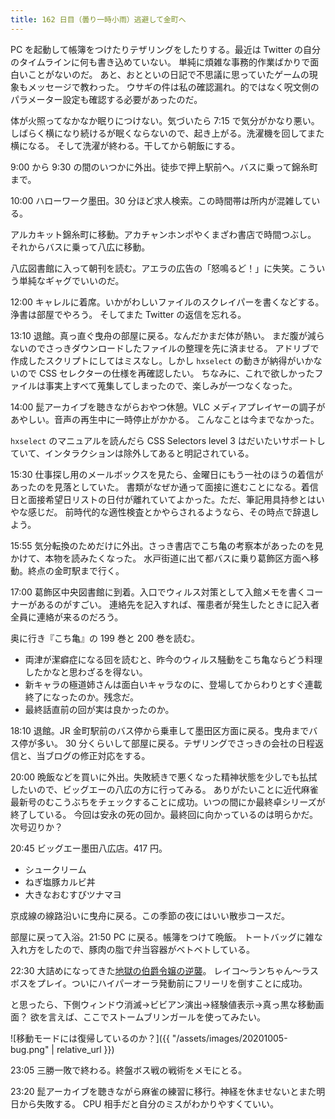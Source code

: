 ```yaml
---
title: 162 日目（曇り一時小雨）逃避して金町へ
---
```


PC を起動して帳簿をつけたりテザリングをしたりする。最近は Twitter の自分のタイムラインに何も書き込めていない。
単純に煩雑な事務的作業ばかりで面白いことがないのだ。
あと、おとといの日記で不思議に思っていたゲームの現象もメッセージで教わった。
ウサギの件は私の確認漏れ。的ではなく呪文側のパラメーター設定も確認する必要があったのだ。

体が火照ってなかなか眠りにつけない。気づいたら 7:15 で気分がかなり悪い。
しばらく横になり続けるが眠くならないので、起き上がる。洗濯機を回してまた横になる。
そして洗濯が終わる。干してから朝飯にする。

9:00 から 9:30 の間のいつかに外出。徒歩で押上駅前へ。バスに乗って錦糸町まで。

10:00 ハローワーク墨田。30 分ほど求人検索。この時間帯は所内が混雑している。

アルカキット錦糸町に移動。アカチャンホンポやくまざわ書店で時間つぶし。
それからバスに乗って八広に移動。

八広図書館に入って朝刊を読む。アエラの広告の「怒鳴るど！」に失笑。こういう単純なギャグでいいのだ。

12:00 キャレルに着席。いかがわしいファイルのスクレイパーを書くなどする。浄書は部屋でやろう。
そしてまた Twitter の返信を忘れる。

13:10 退館。真っ直ぐ曳舟の部屋に戻る。なんだかまだ体が熱い。
まだ腹が減らないのでさっきダウンロードしたファイルの整理を先に済ませる。
アドリブで作成したスクリプトにしてはミスなし。しかし `hxselect` の動きが納得がいかないので CSS セレクターの仕様を再確認したい。
ちなみに、これで欲しかったファイルは事実上すべて蒐集してしまったので、楽しみが一つなくなった。

14:00 髭アーカイブを聴きながらおやつ休憩。VLC メディアプレイヤーの調子があやしい。音声の再生中に一時停止がかかる。
こんなことは今までなかった。

`hxselect` のマニュアルを読んだら CSS Selectors level 3 はだいたいサポートしていて、インタラクションは除外してあると明記されている。

15:30 仕事探し用のメールボックスを見たら、金曜日にもう一社のほうの着信があったのを見落としていた。
書類がなぜか通って面接に進むことになる。着信日と面接希望日リストの日付が離れていてよかった。ただ、筆記用具持参とはいやな感じだ。
前時代的な適性検査とかやらされるようなら、その時点で辞退しよう。

15:55 気分転換のためだけに外出。さっき書店でこち亀の考察本があったのを見かけて、本物を読みたくなった。
水戸街道に出て都バスに乗り葛飾区方面へ移動。終点の金町駅まで行く。

17:00 葛飾区中央図書館に到着。入口でウィルス対策として入館メモを書くコーナーがあるのがすごい。
連絡先を記入すれば、罹患者が発生したときに記入者全員に連絡が来るのだろう。

奥に行き『こち亀』の 199 巻と 200 巻を読む。

* 両津が潔癖症になる回を読むと、昨今のウィルス騒動をこち亀ならどう料理したかなと思わざるを得ない。
* 新キャラの極道姉さんは面白いキャラなのに、登場してからわりとすぐ連載終了になったのか。残念だ。
* 最終話直前の回が実は良かったのか。

18:10 退館。JR 金町駅前のバス停から乗車して墨田区方面に戻る。曳舟までバス停が多い。
30 分くらいして部屋に戻る。テザリングでさっきの会社の日程返信と、当ブログの修正対応をする。

20:00 晩飯などを買いに外出。失敗続きで悪くなった精神状態を少しでも払拭したいので、ビッグエーの八広の方に行ってみる。
ありがたいことに近代麻雀最新号のむこうぶちをチェックすることに成功。いつの間にか最終卓シリーズが終了している。
今回は安永の死の回か。最終回に向かっているのは明らかだ。次号辺りか？

20:45 ビッグエー墨田八広店。417 円。

* シュークリーム
* ねぎ塩豚カルビ丼
* 大きなおむすびツナマヨ

京成線の線路沿いに曳舟に戻る。この季節の夜にはいい散歩コースだ。

部屋に戻って入浴。21:50 PC に戻る。帳簿をつけて晩飯。
トートバッグに雑な入れ方をしたので、豚肉の脂で弁当容器がベトベトしている。

22:30 大詰めになってきた[地獄の伯爵令嬢の逆襲][bshf20]。
レイコ～ランちゃん～ラスボスをプレイ。ついにハイパーオーラ発動前にフリーリを倒すことに成功。

と思ったら、下側ウィンドウ消滅→ビビアン演出→経験値表示→真っ黒な移動画面？
欲を言えば、ここでストームブリンガールを使ってみたい。

![移動モードには復帰しているのか？]({{ "/assets/images/20201005-bug.png" | relative_url }})

23:05 三勝一敗で終わる。終盤ボス戦の戦術をメモにとる。

23:20 髭アーカイブを聴きながら麻雀の練習に移行。神経を休ませないとまた明日から失敗する。
CPU 相手だと自分のミスがわかりやすくていい。

[bshf20]: https://wodifes.net/game/show/412
